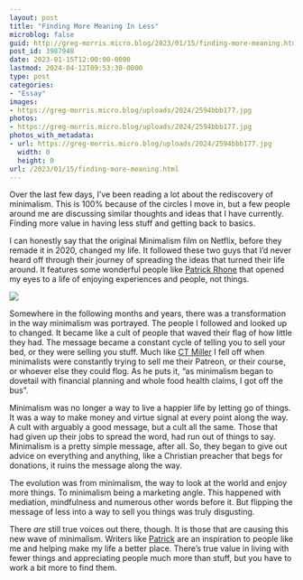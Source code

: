 ```yaml
---
layout: post
title: "Finding More Meaning In Less"
microblog: false
guid: http://greg-morris.micro.blog/2023/01/15/finding-more-meaning.html
post_id: 3987948
date: 2023-01-15T12:00:00-0000
lastmod: 2024-04-12T09:53:30-0000
type: post
categories:
- "Essay"
images:
- https://greg-morris.micro.blog/uploads/2024/2594bbb177.jpg
photos:
- https://greg-morris.micro.blog/uploads/2024/2594bbb177.jpg
photos_with_metadata:
- url: https://greg-morris.micro.blog/uploads/2024/2594bbb177.jpg
  width: 0
  height: 0
url: /2023/01/15/finding-more-meaning.html
---
```

Over the last few days, I’ve been reading a lot about the rediscovery of minimalism. This is 100% because of the circles I move in, but a few people around me are discussing similar thoughts and ideas that I have currently. Finding more value in having less stuff and getting back to basics. 

I can honestly say that the original Minimalism film on Netflix, before they remade it in 2020, changed my life. It followed these two guys that I’d never heard off through their journey of spreading the ideas that turned their life around. It features some wonderful people like [Patrick Rhone](https://micro.blog/patrickrhone) that opened my eyes to a life of enjoying experiences and people, not things.

![](https://greg-morris.micro.blog/uploads/2024/2594bbb177.jpg)

Somewhere in the following months and years, there was a transformation in the way minimalism was portrayed. The people I followed and looked up to changed. It became like a cult of people that waved their flag of how little they had. The message became a constant cycle of telling you to sell your bed, or they were selling you stuff. Much like [CT Miller](https://ctmiller.net/2023/01/03/minimalism-maybe.html) I fell off when minimalists were constantly trying to sell me their Patreon, or their course, or whoever else they could flog. As he puts it, “as minimalism began to dovetail with financial planning and whole food health claims, I got off the bus”.

Minimalism was no longer a way to live a happier life by letting go of things. It was a way to make money and virtue signal at every point along the way. A cult with arguably a good message, but a cult all the same. Those that had given up their jobs to spread the word, had run out of things to say. Minimalism is a pretty simple message, after all. So, they began to give out advice on everything and anything, like a Christian preacher that begs for donations, it ruins the message along the way.

The evolution was from minimalism, the way to look at the world and enjoy more things. To minimalism being a marketing angle. This happened with mediation, mindfulness and numerous other words before it. But flipping the message of less into a way to sell you things was truly disgusting.

There *are* still true voices out there, though. It is those that are causing this new wave of minimalism. Writers like [Patrick](https://www.patrickrhone.net/) are an inspiration to people like me and helping make my life a better place. There’s true value in living with fewer things and appreciating people much more than stuff, but you have to work a bit more to find them. 
